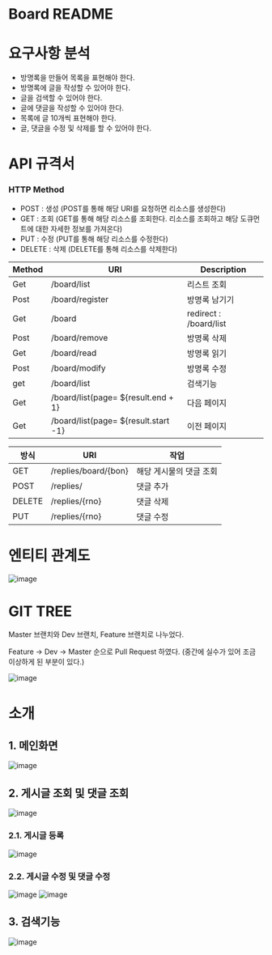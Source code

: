 # Board README

# 요구사항 분석
- 방명록을 만들어 목록을 표현해야 한다.
- 방명록에 글을 작성할 수 있어야 한다.
- 글을 검색할 수 있어야 한다.
- 글에 댓글을 작성할 수 있어야 한다.
- 목록에 글 10개씩 표현해야 한다.
- 글, 댓글을 수정 및 삭제를 할 수 있어야 한다.

# API 규격서
### **HTTP Method**

- POST : 생성 (POST를 통해 해당 URI를 요청하면 리소스를 생성한다)
- GET : 조회 (GET를 통해 해당 리소스를 조회한다. 리소스를 조회하고 해당 도큐먼트에 대한 자세한 정보를 가져온다)
- PUT : 수정 (PUT를 통해 해당 리소스를 수정한다)
- DELETE : 삭제 (DELETE를 통해 리소스를 삭제한다)

| Method | URI | Description |
| --- | --- | --- |
| Get | /board/list | 리스트 조회 |
| Post | /board/register | 방명록 남기기 |
| Get | /board | redirect : /board/list |
| Post | /board/remove | 방명록 삭제 |
| Get | /board/read | 방명록 읽기 |
| Post | /board/modify | 방명록 수정 |
| get | /board/list | 검색기능 |
| Get | /board/list(page= ${result.end + 1} | 다음 페이지 |
| Get | /board/list(page= ${result.start -1} | 이전 페이지 |

| 방식 | URI | 작업 |
| --- | --- | --- |
| GET | /replies/board/{bon} | 해당 게시물의 댓글 조회 |
| POST | /replies/ | 댓글 추가 |
| DELETE | /replies/{rno} | 댓글 삭제 |
| PUT | /replies/{rno} | 댓글 수정 |


# 엔티티 관계도
![image](https://user-images.githubusercontent.com/109207727/182314999-77026384-033c-414b-9b98-0bc463f0cdb0.png)


# GIT TREE
Master 브랜치와 Dev 브랜치, Feature 브랜치로 나누었다.

Feature -> Dev -> Master 순으로 Pull Request 하였다.
(중간에 실수가 있어 조금 이상하게 된 부분이 있다.)

![image](https://user-images.githubusercontent.com/109207727/182327041-d571d69e-d7bd-4acb-b823-53307e5b0d79.png)


# 소개
## 1. 메인화면
![image](https://user-images.githubusercontent.com/109207727/182326284-0c2924a6-1bc7-414c-853c-fc61bfa3c0cb.png)

## 2. 게시글 조회 및 댓글 조회
![image](https://user-images.githubusercontent.com/109207727/182326437-aa094454-ac2b-4652-8149-95a1ada60dfb.png)

### 2.1. 게시글 등록
![image](https://user-images.githubusercontent.com/109207727/182329470-9e859e2d-1fbc-4de8-9cdc-0260aaffc069.png)

### 2.2. 게시글 수정 및 댓글 수정
![image](https://user-images.githubusercontent.com/109207727/182326626-218156c4-ea12-4ca5-9ad6-9454c062d4eb.png)
![image](https://user-images.githubusercontent.com/109207727/182326664-fccbccec-f2e6-4def-8513-a6b9f7beb919.png)

## 3. 검색기능
![image](https://user-images.githubusercontent.com/109207727/182326841-55b38267-32bf-4d53-9b68-d412349b9d73.png)

